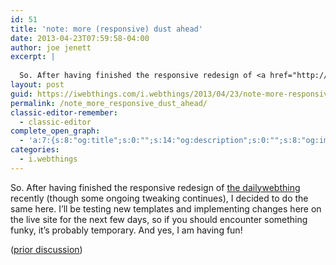 ```yaml
---
id: 51
title: 'note: more (responsive) dust ahead'
date: 2013-04-23T07:59:58-04:00
author: joe jenett
excerpt: |
  
  So. After having finished the responsive redesign of <a href="http://dailywebthing.com/linkport/">the dailywebthing</a> recently (though some ongoing tweaking continues), I decided to do the same here. I'll be testing new templates and implementing changes here on the live site for the next few days, so if you should encounter something funky, it's probably temporary. And yes, I am having fun!
layout: post
guid: https://iwebthings.com/i.webthings/2013/04/23/note-more-responsive-dust-ahead/
permalink: /note_more_responsive_dust_ahead/
classic-editor-remember:
  - classic-editor
complete_open_graph:
  - 'a:7:{s:8:"og:title";s:0:"";s:14:"og:description";s:0:"";s:8:"og:image";s:0:"";s:7:"og:type";s:0:"";s:12:"twitter:card";s:7:"summary";s:19:"twitter:description";s:0:"";s:15:"twitter:creator";s:0:"";}'
categories:
  - i.webthings
---
```

So. After having finished the responsive redesign of [the dailywebthing](http://dailywebthing.com/linkport/) recently (though some ongoing tweaking continues), I decided to do the same here. I&#8217;ll be testing new templates and implementing changes here on the live site for the next few days, so if you should encounter something funky, it&#8217;s probably temporary. And yes, I am having fun!

([prior discussion](https://disqus.com/home/discussion/iwebthings/iwebthings_note_more_responsive_dust_ahead/))